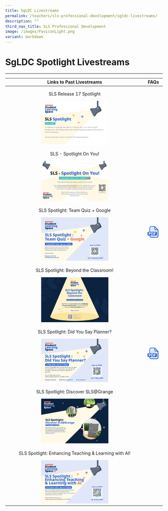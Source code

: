 ```yaml
---
title: SgLDC Livestreams
permalink: /teachers/sls-professional-development/sgldc-livestreams/
description: ""
third_nav_title: SLS Professional Development
image: /images/FaviconLight.png
variant: markdown
---
```

<h1 class="page-title">SgLDC Spotlight Livestreams</h1>
<hr>

<table class="sug-datatable basic">
<thead>
<tr>
<th style="text-align: center; vertical-align: middle;">Links to Past Livestreams</th>
<th style="text-align: center; vertical-align: middle;">FAQs</th>
</tr>
</thead>
<tbody>
<tr>
<td style="text-align: center;">      
<p>SLS Release 17 Spotlight</p>
<a target="_blank" href="https://youtu.be/nGgkZE5CpXQ?list=PLQxzGTcC-xNUWDHiwCmHgBGMSnuKtoEiT"><img style="width: 50%;" src="/images/2Teacher/Spotlight__Aug_2022_.png"></a>
</td>
<td></td>
</tr>
<tr>
<td style="text-align: center;">      
<p>SLS - Spotlight On You!</p>
<a target="_blank" href="https://youtu.be/KWY6PqIlwCw?list=PLQxzGTcC-xNUWDHiwCmHgBGMSnuKtoEiT"><img style="width: 50%;" src="/images/2Teacher/SLSSpotlightonyou.jpg"></a><br>
</td>
<td></td>
</tr>
<tr>
<td style="text-align: center;">      
<p>SLS Spotlight: Team Quiz + Google</p>
<a target="_blank" href="https://youtu.be/xtB_uT1WhVw?list=PLQxzGTcC-xNUWDHiwCmHgBGMSnuKtoEiT"><img style="width: 50%;" src="/images/2Teacher/r18 spotlight.png"></a>
</td>
<td>
<a target="_blank" href="/files/Marcomms/FAQ%20Spotlight.pdf"><img style="width: 100%;" src="/images/Icons/PDF32.svg"></a>
</td>
</tr>
<tr>
<td style="text-align: center;">      
<p>SLS Spotlight: Beyond the Classroom!</p>
<a target="_blank" href="https://youtu.be/p94xDFNcXWw?list=PLQxzGTcC-xNUWDHiwCmHgBGMSnuKtoEiT"><img style="width: 50%;" src="/images/2Teacher/SLSSpotlightbeyondtheclassroom.jpg"></a>
</td>
</tr>
<tr>
<td style="text-align: center;">      
<p>SLS Spotlight: Did You Say Planner?</p>
<a target="_blank" href="https://youtu.be/IegVQiyoaR8"><img style="width: 50%;" src="/images/2Teacher/slsspotlightdidyousayplanner.png"></a>
</td>
<td>
<a target="_blank" href="/files/Marcomms/202305 spotlight faq.pdf"><img style="width: 100%;" src="/images/Icons/PDF32.svg"></a>
</td>
</tr>
<tr>
<td style="text-align: center;">      
<p>SLS Spotlight: Discover SLS@Grange</p>
<a target="_blank" href="https://www.youtube.com/watch?v=f_exi3N62Nk"><img style="width: 50%;" src="/images/2Teacher/slsspotlightdiscoverslsgrange.png"></a>
</td>
</tr>
<tr>
<td style="text-align: center;">      
<p>SLS Spotlight: Enhancing Teaching &amp; Learning with AI!</p>
<a target="_blank" href="https://youtu.be/4blj2iwMyao"><img style="width: 50%;" src="/images/2Teacher/slsspotlightenhancingteachingandlearningwithai.png"></a>
</td>
</tr>
</tbody></table>